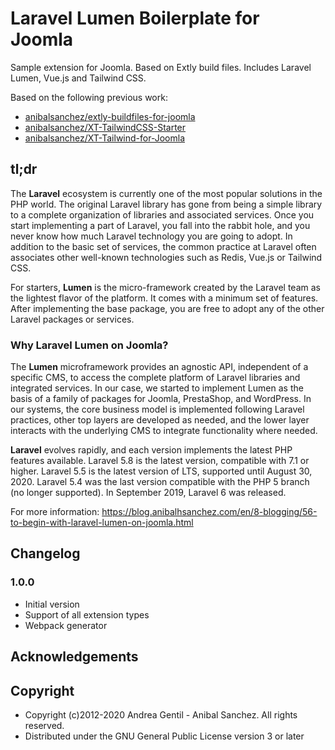 # Laravel Lumen Boilerplate for Joomla

Sample extension for Joomla. Based on Extly build files. Includes Laravel Lumen, Vue.js and Tailwind CSS.

Based on the following previous work:

- [anibalsanchez/extly-buildfiles-for-joomla](https://github.com/anibalsanchez/extly-buildfiles-for-joomla)
- [anibalsanchez/XT-TailwindCSS-Starter](https://github.com/anibalsanchez/XT-TailwindCSS-Starter)
- [anibalsanchez/XT-Tailwind-for-Joomla](https://github.com/anibalsanchez/XT-Tailwind-for-Joomla)

## tl;dr

The **Laravel** ecosystem is currently one of the most popular solutions in the PHP world. The original Laravel library has gone from being a simple library to a complete organization of libraries and associated services. Once you start implementing a part of Laravel, you fall into the rabbit hole, and you never know how much Laravel technology you are going to adopt. In addition to the basic set of services, the common practice at Laravel often associates other well-known technologies such as Redis, Vue.js or Tailwind CSS.

For starters, **Lumen** is the micro-framework created by the Laravel team as the lightest flavor of the platform. It comes with a minimum set of features. After implementing the base package, you are free to adopt any of the other Laravel packages or services.

### Why Laravel Lumen on Joomla?

The **Lumen** microframework provides an agnostic API, independent of a specific CMS, to access the complete platform of Laravel libraries and integrated services. In our case, we started to implement Lumen as the basis of a family of packages for Joomla, PrestaShop, and WordPress. In our systems, the core business model is implemented following Laravel practices, other top layers are developed as needed, and the lower layer interacts with the underlying CMS to integrate functionality where needed.

**Laravel** evolves rapidly, and each version implements the latest PHP features available. Laravel 5.8 is the latest version, compatible with 7.1 or higher. Laravel 5.5 is the latest version of LTS, supported until August 30, 2020. Laravel 5.4 was the last version compatible with the PHP 5 branch (no longer supported). In September 2019, Laravel 6 was released.

For more information: <https://blog.anibalhsanchez.com/en/8-blogging/56-to-begin-with-laravel-lumen-on-joomla.html>

## Changelog

### 1.0.0

- Initial version
- Support of all extension types
- Webpack generator

## Acknowledgements

## Copyright

- Copyright (c)2012-2020 Andrea Gentil - Anibal Sanchez. All rights reserved.
- Distributed under the GNU General Public License version 3 or later
